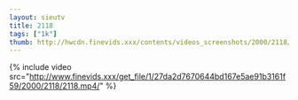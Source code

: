 ```yaml
--- 
layout: sieutv
title: 2118
tags: ["1k"]
thumb: http://hwcdn.finevids.xxx/contents/videos_screenshots/2000/2118/preview.mp4.jpg
---
```

{% include video src="http://www.finevids.xxx/get_file/1/27da2d7670644bd167e5ae91b3161f59/2000/2118/2118.mp4/" %} 
